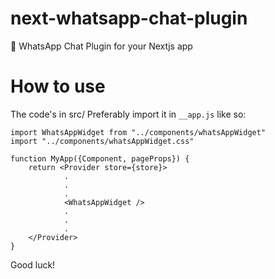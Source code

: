 # next-whatsapp-chat-plugin
📲 WhatsApp Chat Plugin for your Nextjs app

# How to use
The code's in src/ 
Preferably import it in ```__app.js``` like so:
```
import WhatsAppWidget from "../components/whatsAppWidget"
import "../components/whatsAppWidget.css"

function MyApp({Component, pageProps}) {
    return <Provider store={store}>
            .
            .
            .
            <WhatsAppWidget />
            .
            .
            .
    </Provider>
}
```


Good luck!

